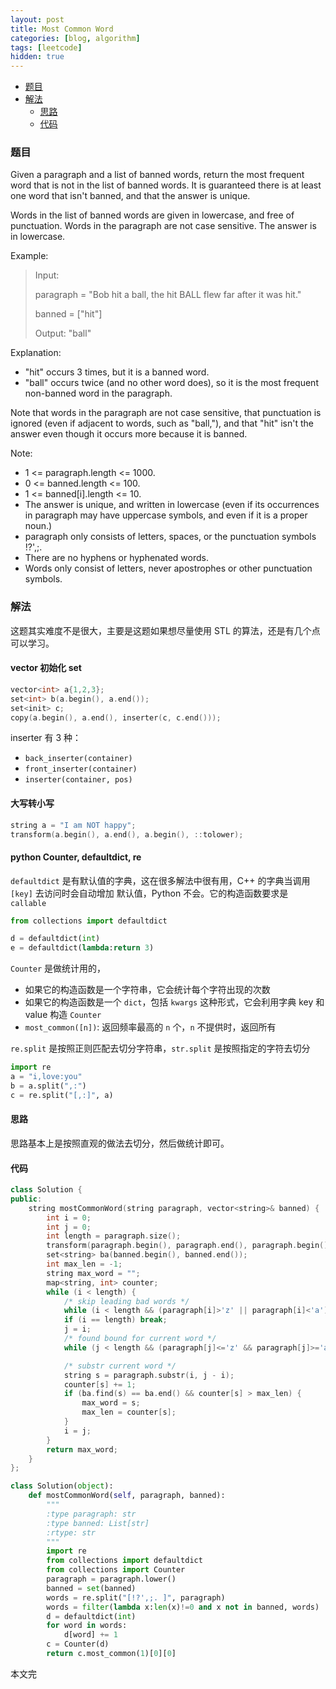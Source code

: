 ```yaml
---
layout: post
title: Most Common Word
categories: [blog, algorithm]
tags: [leetcode]
hidden: true
---
```


+ [题目](#problem)
+ [解法](#solution)
  + [思路](#way)
  + [代码](#code)


<a id="problem"></a>

### 题目

Given a paragraph and a list of banned words, return the most frequent word that is not in the
 list of banned words.  It is guaranteed there is at least one word that isn't banned,
 and that the answer is unique.

Words in the list of banned words are given in lowercase, and free of punctuation.
 Words in the paragraph are not case sensitive.  The answer is in lowercase.

Example:

> Input:
>
> paragraph = "Bob hit a ball, the hit BALL flew far after it was hit."
>
> banned = ["hit"]
>
> Output: "ball"

Explanation:

+ "hit" occurs 3 times, but it is a banned word.
+ "ball" occurs twice (and no other word does),
  so it is the most frequent non-banned word in the paragraph.

Note that words in the paragraph are not case sensitive,
that punctuation is ignored (even if adjacent to words, such as "ball,"),
and that "hit" isn't the answer even though it occurs more because it is banned.

Note:

+ 1 <= paragraph.length <= 1000.
+ 0 <= banned.length <= 100.
+ 1 <= banned[i].length <= 10.
+ The answer is unique, and written in lowercase (even if its occurrences in
  paragraph may have uppercase symbols, and even if it is a proper noun.)
+ paragraph only consists of letters, spaces, or the punctuation symbols !?',;.
+ There are no hyphens or hyphenated words.
+ Words only consist of letters, never apostrophes or other punctuation symbols.

<a id="solution"></a>

### 解法

这题其实难度不是很大，主要是这题如果想尽量使用 STL 的算法，还是有几个点可以学习。

#### vector 初始化 set

```cpp
vector<int> a{1,2,3};
set<int> b(a.begin(), a.end());
set<init> c;
copy(a.begin(), a.end(), inserter(c, c.end()));
```

inserter 有 3 种：

+ `back_inserter(container)`
+ `front_inserter(container)`
+ `inserter(container, pos)`

#### 大写转小写

```cpp
string a = "I am NOT happy";
transform(a.begin(), a.end(), a.begin(), ::tolower);
```

#### python Counter, defaultdict, re

`defaultdict` 是有默认值的字典，这在很多解法中很有用，C++ 的字典当调用 `[key]` 去访问时会自动增加
默认值，Python 不会。它的构造函数要求是 `callable`

```python
from collections import defaultdict

d = defaultdict(int)
e = defaultdict(lambda:return 3)

```

`Counter` 是做统计用的，

+ 如果它的构造函数是一个字符串，它会统计每个字符出现的次数
+ 如果它的构造函数是一个 `dict`，包括 `kwargs` 这种形式，它会利用字典 key 和 value 构造 `Counter`
+ `most_common([n])`: 返回频率最高的 `n` 个，`n` 不提供时，返回所有

`re.split` 是按照正则匹配去切分字符串，`str.split` 是按照指定的字符去切分

```python
import re
a = "i,love:you"
b = a.split(",:")
c = re.split("[,:]", a)
```

<a id="way"></a>

#### 思路

思路基本上是按照直观的做法去切分，然后做统计即可。

<a id="code"></a>

#### 代码

```cpp
class Solution {
public:
    string mostCommonWord(string paragraph, vector<string>& banned) {
        int i = 0;
        int j = 0;
        int length = paragraph.size();
        transform(paragraph.begin(), paragraph.end(), paragraph.begin(), ::tolower);
        set<string> ba(banned.begin(), banned.end());
        int max_len = -1;
        string max_word = "";
        map<string, int> counter;
        while (i < length) {
            /* skip leading bad words */
            while (i < length && (paragraph[i]>'z' || paragraph[i]<'a')) i++;
            if (i == length) break;
            j = i;
            /* found bound for current word */
            while (j < length && (paragraph[j]<='z' && paragraph[j]>='a')) j++;

            /* substr current word */
            string s = paragraph.substr(i, j - i);
            counter[s] += 1;
            if (ba.find(s) == ba.end() && counter[s] > max_len) {
                max_word = s;
                max_len = counter[s];
            }
            i = j;
        }
        return max_word;
    }
};
```

```python
class Solution(object):
    def mostCommonWord(self, paragraph, banned):
        """
        :type paragraph: str
        :type banned: List[str]
        :rtype: str
        """
        import re
        from collections import defaultdict
        from collections import Counter
        paragraph = paragraph.lower()
        banned = set(banned)
        words = re.split("[!?',;. ]", paragraph)
        words = filter(lambda x:len(x)!=0 and x not in banned, words)
        d = defaultdict(int)
        for word in words:
            d[word] += 1
        c = Counter(d)
        return c.most_common(1)[0][0]
```

本文完
